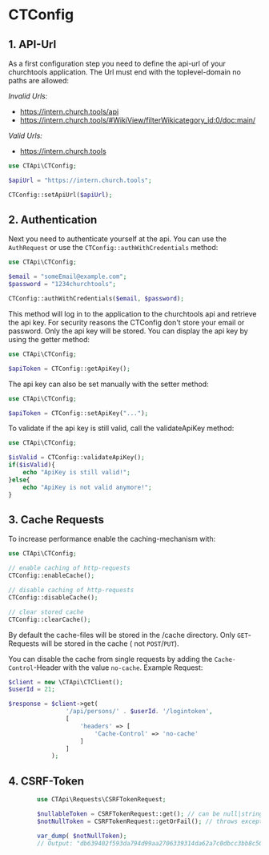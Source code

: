 # CTConfig

## 1. API-Url

As a first configuration step you need to define the api-url of your churchtools application. The Url must end with the
toplevel-domain no paths are allowed:

*Invalid Urls:*

* https://intern.church.tools/api
* https://intern.church.tools/#WikiView/filterWikicategory_id:0/doc:main/

*Valid Urls:*

* https://intern.church.tools

```php
use CTApi\CTConfig;

$apiUrl = "https://intern.church.tools";

CTConfig::setApiUrl($apiUrl);

```

## 2. Authentication

Next you need to authenticate yourself at the api. You can use the `AuthRequest` or use
the `CTConfig::authWithCredentials` method:

```php
use CTApi\CTConfig;

$email = "someEmail@example.com";
$password = "1234churchtools";

CTConfig::authWithCredentials($email, $password);

```

This method will log in to the application to the churchtools api and retrieve the api key. For security reasons the
CTConfig don't store your email or password. Only the api key will be stored. You can display the api key by using the
getter method:

```php
use CTApi\CTConfig;

$apiToken = CTConfig::getApiKey();

```

The api key can also be set manually with the setter method:

```php
use CTApi\CTConfig;

$apiToken = CTConfig::setApiKey("...");

```

To validate if the api key is still valid, call the validateApiKey method:

```php
use CTApi\CTConfig;

$isValid = CTConfig::validateApiKey();
if($isValid){
    echo "ApiKey is still valid!";
}else{
    echo "ApiKey is not valid anymore!";
}

```

## 3. Cache Requests

To increase performance enable the caching-mechanism with:

```php
use CTApi\CTConfig;

// enable caching of http-requests
CTConfig::enableCache();

// disable caching of http-requests
CTConfig::disableCache();

// clear stored cache
CTConfig::clearCache();

```

By default the cache-files will be stored in the /cache directory. Only `GET`-Requests will be stored in the cache (
not `POST`/`PUT`).

You can disable the cache from single requests by adding the `Cache-Control`-Header with the value `no-cache`. Example
Request:

```php
$client = new \CTApi\CTClient();
$userId = 21;

$response = $client->get(
                '/api/persons/' . $userId. '/logintoken',
                [
                    'headers' => [
                        'Cache-Control' => 'no-cache'
                    ]
                ]
            );

```

## 4. CSRF-Token

```php
        use CTApi\Requests\CSRFTokenRequest;

        $nullableToken = CSRFTokenRequest::get(); // can be null|string
        $notNullToken = CSRFTokenRequest::getOrFail(); // throws exception if null

        var_dump( $notNullToken);
        // Output: "db639402f593da794d99aa2706339314da62a7c0dbcc3bb8c505d82d6702b73e"


```

